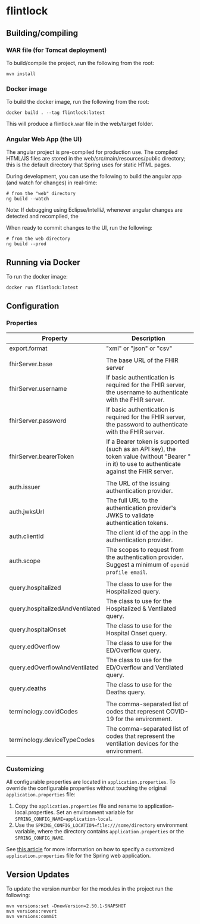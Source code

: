 # flintlock

## Building/compiling

### WAR file (for Tomcat deployment)

To build/compile the project, run the following from the root:

```
mvn install
```

### Docker image

To build the docker image, run the following from the root:

```
docker build . --tag flintlock:latest
```

This will produce a flintlock.war file in the web/target folder.

### Angular Web App (the UI)

The angular project is pre-compiled for production use. The compiled HTML/JS files are stored in the web/src/main/resources/public directory; this is the default directory that Spring uses for static HTML pages.

During development, you can use the following to build the angular app (and watch for changes) in real-time:

```
# from the "web" directory
ng build --watch
``` 

Note: If debugging using Eclipse/IntelliJ, whenever angular changes are detected and recompiled, the

When ready to commit changes to the UI, run the following:

```
# from the web directory
ng build --prod
```  

## Running via Docker

To run the docker image:

```
docker run flintlock:latest
```

## Configuration

### Properties

| Property | Description |
| -------- | ----------- |
| export.format | "xml" or "json" or "csv" |
| | |
| fhirServer.base | The base URL of the FHIR server |
| fhirServer.username | If basic authentication is required for the FHIR server, the username to authenticate with the FHIR server. |
| fhirServer.password | If basic authentication is required for the FHIR server, the password to authenticate with the FHIR server. |
| fhirServer.bearerToken | If a Bearer token is supported (such as an API key), the token value (without "Bearer " in it) to use to authenticate against the FHIR server. |
| | |
| auth.issuer | The URL of the issuing authentication provider. |
| auth.jwksUrl | The full URL to the authentication provider's JWKS to validate authentication tokens. |
| auth.clientId | The client id of the app in the authentication provider. |
| auth.scope | The scopes to request from the authentication provider. Suggest a minimum of `openid profile email`. |
| | |
| query.hospitalized | The class to use for the Hospitalized query. |
| query.hospitalizedAndVentilated | The class to use for the Hospitalized & Ventilated query. |
| query.hospitalOnset | The class to use for the Hospital Onset query. |
| query.edOverflow | The class to use for the ED/Overflow query. |
| query.edOverflowAndVentilated | The class to use for the ED/Overflow and Ventilated query. |
| query.deaths | The class to use for the Deaths query. |
| | |
| terminology.covidCodes | The comma-separated list of codes that represent COVID-19 for the environment. |
| terminology.deviceTypeCodes | The comma-separated list of codes that represent the ventilation devices for the environment. |

### Customizing

All configurable properties are located in `application.properties`. To override the configurable properties without touching the original `application.properties` file:

1. Copy the `application.properties` file and rename to application-local.properties. Set an environment variable for `SPRING_CONFIG_NAME=application-local`.
2. Use the `SPRING_CONFIG_LOCATION=file:///some/directory` environment variable, where the directory contains `application.properties` or the `SPRING_CONFIG_NAME`.

See [this article](https://www.baeldung.com/spring-properties-file-outside-jar) for more information on how to specify a customized `application.properties` file for the Spring web application.

## Version Updates

To update the version number for the modules in the project run the following:

```
mvn versions:set -DnewVersion=2.50.1-SNAPSHOT
mvn versions:revert
mvn versions:commit
```